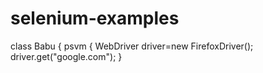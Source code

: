 selenium-examples
=================

class Babu
{
psvm
{
WebDriver driver=new FirefoxDriver();
driver.get("google.com");
}
